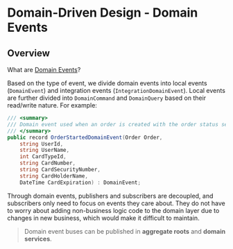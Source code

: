 ﻿# Domain-Driven Design - Domain Events

## Overview

What are [Domain Events](https://learn.microsoft.com/zh-cn/dotnet/architecture/microservices/microservice-ddd-cqrs-patterns/domain-events-design-implementation)?

Based on the type of event, we divide domain events into local events (`DomainEvent`) and integration events (`IntegrationDomainEvent`). Local events are further divided into `DomainCommand` and `DomainQuery` based on their read/write nature. For example:

```csharp
/// <summary>
/// Domain event used when an order is created with the order status set to submitted
/// </summary>
public record OrderStartedDomainEvent(Order Order,
    string UserId,
    string UserName,
    int CardTypeId,
    string CardNumber,
    string CardSecurityNumber,
    string CardHolderName,
    DateTime CardExpiration) : DomainEvent;
```

Through domain events, publishers and subscribers are decoupled, and subscribers only need to focus on events they care about. They do not have to worry about adding non-business logic code to the domain layer due to changes in new business, which would make it difficult to maintain.

> Domain event buses can be published in **aggregate roots** and **domain services**.
